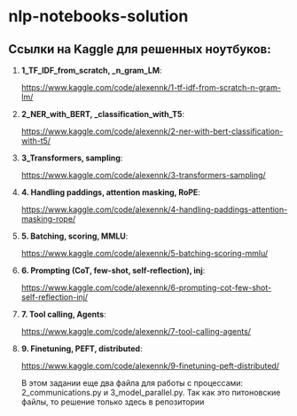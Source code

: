 # nlp-notebooks-solution

## Ссылки на Kaggle для решенных ноутбуков:

1. **1_TF_IDF_from_scratch, _n_gram_LM**:

    https://www.kaggle.com/code/alexennk/1-tf-idf-from-scratch-n-gram-lm/

2. **2_NER_with_BERT, _classification_with_T5**:

    https://www.kaggle.com/code/alexennk/2-ner-with-bert-classification-with-t5/


3. **3_Transformers, sampling**:

    https://www.kaggle.com/code/alexennk/3-transformers-sampling/

4. **4. Handling paddings, attention masking, RoPE**:

    https://www.kaggle.com/code/alexennk/4-handling-paddings-attention-masking-rope/

5. **5. Batching, scoring, MMLU**:

    https://www.kaggle.com/code/alexennk/5-batching-scoring-mmlu/

6. **6. Prompting (CoT, few-shot, self-reflection), inj**:

    https://www.kaggle.com/code/alexennk/6-prompting-cot-few-shot-self-reflection-inj/

7. **7. Tool calling, Agents**:

    https://www.kaggle.com/code/alexennk/7-tool-calling-agents/

9. **9. Finetuning, PEFT, distributed**:

    https://www.kaggle.com/code/alexennk/9-finetuning-peft-distributed/

    В этом задании еще два файла для работы с процессами: 2_communications.py и 3_model_parallel.py. Так как это питоновские файлы, то решение только здесь в репозитории